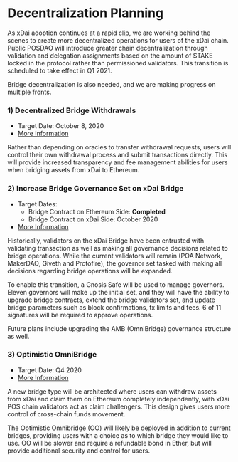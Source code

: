 # Decentralization Planning

As xDai adoption continues at a rapid clip, we are working behind the scenes to create more decentralized operations for users of the xDai chain. Public POSDAO will introduce greater chain decentralization through validation and delegation assignments based on the amount of STAKE locked in the protocol rather than permissioned validators. This transition is scheduled to take effect in Q1 2021.

Bridge decentralization is also needed, and we are making progress on multiple fronts.

### 1\) Decentralized Bridge Withdrawals

* Target Date: October 8, 2020
* [More Information](https://forum.poa.network/t/important-changes-in-a-user-interaction-with-the-xdai-bridge/3906)

Rather than depending on oracles to transfer withdrawal requests, users will control their own withdrawal process and submit transactions directly. This will provide increased transparency and fee management abilities for users when bridging assets from xDai to Ethereum.

### 2\) Increase Bridge Governance Set on xDai Bridge

* Target Dates:
  * Bridge Contract on Ethereum Side: **Completed**
  * Bridge Contract on xDai Side: October 2020
* [More Information](https://forum.poa.network/t/increase-number-of-participants-in-the-xdai-bridge-management-multsigs/3773)

Historically, validators on the xDai Bridge have been entrusted with validating transaction as well as making all governance decisions related to bridge operations. While the current validators will remain \(POA Network, MakerDAO, Giveth and Protofire\), the governor set tasked with making all decisions regarding bridge operations will be expanded. 

To enable this transition, a Gnosis Safe will be used to manage governors. Eleven governors will make up the initial set, and they will have the ability to upgrade bridge contracts, extend the bridge validators set, and update bridge parameters such as block confirmations, tx limits and fees. 6 of 11 signatures will be required to approve operations.

Future plans include upgrading the AMB \(OmniBridge\) governance structure as well.

### 3\) Optimistic OmniBridge

* Target Date: Q4 2020
* [More Information](https://ethresear.ch/t/optimistic-bridge-between-mainnet-and-a-pos-chain/7965)

A new bridge type will be architected where users can withdraw assets from xDai and claim them on Ethereum completely independently, with xDai POS chain validators act as claim challengers. This design gives users more control of cross-chain funds movement.   
  
The Optimistic Omnibridge \(OO\) will likely be deployed in addition to current bridges, providing users with a choice as to which bridge they would like to use. OO will be slower and require a refundable bond in Ether, but will provide additional security and control for users.





